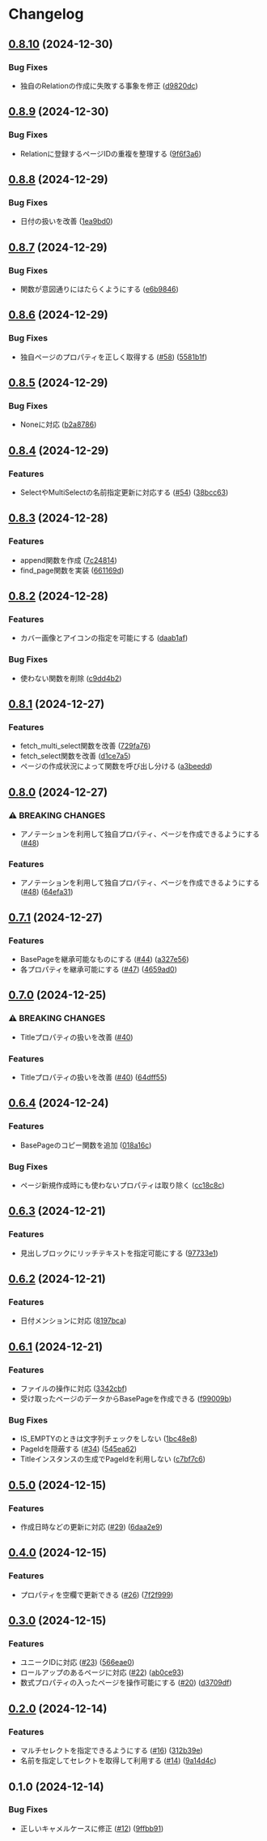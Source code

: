 # Changelog

## [0.8.10](https://github.com/koboriakira/python-lotion/compare/v0.8.9...v0.8.10) (2024-12-30)


### Bug Fixes

* 独自のRelationの作成に失敗する事象を修正 ([d9820dc](https://github.com/koboriakira/python-lotion/commit/d9820dcf687b612ce6ab320b8ee63d3b31eb2177))

## [0.8.9](https://github.com/koboriakira/python-lotion/compare/v0.8.8...v0.8.9) (2024-12-30)


### Bug Fixes

* Relationに登録するページIDの重複を整理する ([9f6f3a6](https://github.com/koboriakira/python-lotion/commit/9f6f3a6ff5e68adcecb8b62d6d9aa565d33a75e9))

## [0.8.8](https://github.com/koboriakira/python-lotion/compare/v0.8.7...v0.8.8) (2024-12-29)


### Bug Fixes

* 日付の扱いを改善 ([1ea9bd0](https://github.com/koboriakira/python-lotion/commit/1ea9bd022b5eaefd72fe36fda3c6bb3c5d97338b))

## [0.8.7](https://github.com/koboriakira/python-lotion/compare/v0.8.6...v0.8.7) (2024-12-29)


### Bug Fixes

* 関数が意図通りにはたらくようにする ([e6b9846](https://github.com/koboriakira/python-lotion/commit/e6b9846d0756e52149572b8b7f6d1abd0c97e875))

## [0.8.6](https://github.com/koboriakira/python-lotion/compare/v0.8.5...v0.8.6) (2024-12-29)


### Bug Fixes

* 独自ページのプロパティを正しく取得する ([#58](https://github.com/koboriakira/python-lotion/issues/58)) ([5581b1f](https://github.com/koboriakira/python-lotion/commit/5581b1fcf8afd7e7c6a215d28f298c6d2e782e11))

## [0.8.5](https://github.com/koboriakira/python-lotion/compare/v0.8.4...v0.8.5) (2024-12-29)


### Bug Fixes

* Noneに対応 ([b2a8786](https://github.com/koboriakira/python-lotion/commit/b2a8786bc4442a4922f70caa27c1300f0823ee4b))

## [0.8.4](https://github.com/koboriakira/python-lotion/compare/v0.8.3...v0.8.4) (2024-12-29)


### Features

* SelectやMultiSelectの名前指定更新に対応する ([#54](https://github.com/koboriakira/python-lotion/issues/54)) ([38bcc63](https://github.com/koboriakira/python-lotion/commit/38bcc63321a63d5fcfff02d379999ee59ca69e90))

## [0.8.3](https://github.com/koboriakira/python-lotion/compare/v0.8.2...v0.8.3) (2024-12-28)


### Features

* append関数を作成 ([7c24814](https://github.com/koboriakira/python-lotion/commit/7c24814ef73d91d97a1c784dc1498ddeb1f442ee))
* find_page関数を実装 ([661169d](https://github.com/koboriakira/python-lotion/commit/661169dd848e2d36b5ce3818fad88a21c740e187))

## [0.8.2](https://github.com/koboriakira/python-lotion/compare/v0.8.1...v0.8.2) (2024-12-28)


### Features

* カバー画像とアイコンの指定を可能にする ([daab1af](https://github.com/koboriakira/python-lotion/commit/daab1af621dfb2deec3bd5ae4e7d4844368ea975))


### Bug Fixes

* 使わない関数を削除 ([c9dd4b2](https://github.com/koboriakira/python-lotion/commit/c9dd4b20e5f7cc6323639736d8a3b3fa3e29c189))

## [0.8.1](https://github.com/koboriakira/python-lotion/compare/v0.8.0...v0.8.1) (2024-12-27)


### Features

* fetch_multi_select関数を改善 ([729fa76](https://github.com/koboriakira/python-lotion/commit/729fa76f9f1cfb4f0fa734a19f19d638b572c649))
* fetch_select関数を改善 ([d1ce7a5](https://github.com/koboriakira/python-lotion/commit/d1ce7a527b137b8c6ec82f333884706cbf5dc60a))
* ページの作成状況によって関数を呼び出し分ける ([a3beedd](https://github.com/koboriakira/python-lotion/commit/a3beedd95da305d9ff11bf6fe44208f3232e3cba))

## [0.8.0](https://github.com/koboriakira/python-lotion/compare/v0.7.1...v0.8.0) (2024-12-27)


### ⚠ BREAKING CHANGES

* アノテーションを利用して独自プロパティ、ページを作成できるようにする ([#48](https://github.com/koboriakira/python-lotion/issues/48))

### Features

* アノテーションを利用して独自プロパティ、ページを作成できるようにする ([#48](https://github.com/koboriakira/python-lotion/issues/48)) ([64efa31](https://github.com/koboriakira/python-lotion/commit/64efa31c3cbd9f5287766b890529a63df9ffdd19))

## [0.7.1](https://github.com/koboriakira/python-lotion/compare/v0.7.0...v0.7.1) (2024-12-27)


### Features

* BasePageを継承可能なものにする ([#44](https://github.com/koboriakira/python-lotion/issues/44)) ([a327e56](https://github.com/koboriakira/python-lotion/commit/a327e56e7500e41d21d54e412550df4917f7a393))
* 各プロパティを継承可能にする ([#47](https://github.com/koboriakira/python-lotion/issues/47)) ([4659ad0](https://github.com/koboriakira/python-lotion/commit/4659ad03f0e2759724df28caec4523ef2e02ff9a))

## [0.7.0](https://github.com/koboriakira/python-lotion/compare/v0.6.4...v0.7.0) (2024-12-25)


### ⚠ BREAKING CHANGES

* Titleプロパティの扱いを改善 ([#40](https://github.com/koboriakira/python-lotion/issues/40))

### Features

* Titleプロパティの扱いを改善 ([#40](https://github.com/koboriakira/python-lotion/issues/40)) ([64dff55](https://github.com/koboriakira/python-lotion/commit/64dff55f4119b92db2a91ddec109089bcf29ca73))

## [0.6.4](https://github.com/koboriakira/python-lotion/compare/v0.6.3...v0.6.4) (2024-12-24)


### Features

* BasePageのコピー関数を追加 ([018a16c](https://github.com/koboriakira/python-lotion/commit/018a16c5a17c4adc134250ed7d142619bc48aa30))


### Bug Fixes

* ページ新規作成時にも使わないプロパティは取り除く ([cc18c8c](https://github.com/koboriakira/python-lotion/commit/cc18c8c5b206aa711254009c9210a0d2928b0c79))

## [0.6.3](https://github.com/koboriakira/python-lotion/compare/v0.6.2...v0.6.3) (2024-12-21)


### Features

* 見出しブロックにリッチテキストを指定可能にする ([97733e1](https://github.com/koboriakira/python-lotion/commit/97733e1eeee4c584782a32b4f7790141b3f2b166))

## [0.6.2](https://github.com/koboriakira/python-lotion/compare/v0.6.1...v0.6.2) (2024-12-21)


### Features

* 日付メンションに対応 ([8197bca](https://github.com/koboriakira/python-lotion/commit/8197bca585832a50cecec774a7f3913d1a8bc4fb))

## [0.6.1](https://github.com/koboriakira/python-lotion/compare/v0.6.0...v0.6.1) (2024-12-21)


### Features

* ファイルの操作に対応 ([3342cbf](https://github.com/koboriakira/python-lotion/commit/3342cbf15e3e9f682efab4dfdb7989c4a5a3a57d))
* 受け取ったページのデータからBasePageを作成できる ([f99009b](https://github.com/koboriakira/python-lotion/commit/f99009b0ccf97754fa3e7ac24b0978330c70002a))


### Bug Fixes

* IS_EMPTYのときは文字列チェックをしない ([1bc48e8](https://github.com/koboriakira/python-lotion/commit/1bc48e8830abeb286d1a4290733cc0c547d65f56))
* PageIdを隠蔽する ([#34](https://github.com/koboriakira/python-lotion/issues/34)) ([545ea62](https://github.com/koboriakira/python-lotion/commit/545ea624605c5ef42a3c15b83876c234211c788b))
* Titleインスタンスの生成でPageIdを利用しない ([c7bf7c6](https://github.com/koboriakira/python-lotion/commit/c7bf7c67f21c7246c57b0426787904f638d99be9))

## [0.5.0](https://github.com/koboriakira/lotion/compare/v0.4.0...v0.5.0) (2024-12-15)


### Features

* 作成日時などの更新に対応 ([#29](https://github.com/koboriakira/lotion/issues/29)) ([6daa2e9](https://github.com/koboriakira/lotion/commit/6daa2e97d134a807c69f24b30293e72c5a4b64ce))

## [0.4.0](https://github.com/koboriakira/lotion/compare/v0.3.0...v0.4.0) (2024-12-15)


### Features

* プロパティを空欄で更新できる ([#26](https://github.com/koboriakira/lotion/issues/26)) ([7f2f999](https://github.com/koboriakira/lotion/commit/7f2f9993a1ad4648ddeb102d3923963a1e3d0d8f))

## [0.3.0](https://github.com/koboriakira/lotion/compare/v0.2.0...v0.3.0) (2024-12-15)


### Features

* ユニークIDに対応 ([#23](https://github.com/koboriakira/lotion/issues/23)) ([566eae0](https://github.com/koboriakira/lotion/commit/566eae0461a9bde6542c9dbc6cdbf7a71dd58e74))
* ロールアップのあるページに対応 ([#22](https://github.com/koboriakira/lotion/issues/22)) ([ab0ce93](https://github.com/koboriakira/lotion/commit/ab0ce93422eb2d1a8cbc81a10ad333a9fd897ec3))
* 数式プロパティの入ったページを操作可能にする ([#20](https://github.com/koboriakira/lotion/issues/20)) ([d3709df](https://github.com/koboriakira/lotion/commit/d3709dfabc2bb6c1e085e8c6fb38390b78793ba4))

## [0.2.0](https://github.com/koboriakira/lotion/compare/v0.1.0...v0.2.0) (2024-12-14)


### Features

* マルチセレクトを指定できるようにする ([#16](https://github.com/koboriakira/lotion/issues/16)) ([312b39e](https://github.com/koboriakira/lotion/commit/312b39ee18730bb4a5e510f483c940316f8e09b2))
* 名前を指定してセレクトを取得して利用する ([#14](https://github.com/koboriakira/lotion/issues/14)) ([9a14d4c](https://github.com/koboriakira/lotion/commit/9a14d4cb1ff1135085e44df45b734af230ab80a8))

## 0.1.0 (2024-12-14)


### Bug Fixes

* 正しいキャメルケースに修正 ([#12](https://github.com/koboriakira/lotion/issues/12)) ([9ffbb91](https://github.com/koboriakira/lotion/commit/9ffbb91cfc0c22bdcecf607e5055b052b53e0e61))
